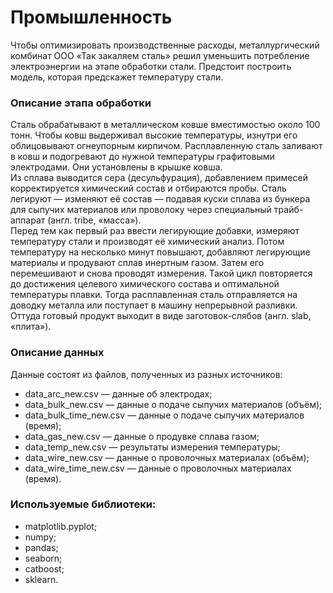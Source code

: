 # Промышленность
Чтобы оптимизировать производственные расходы, металлургический комбинат ООО «Так закаляем сталь» решил уменьшить потребление электроэнергии на этапе обработки стали. 
Предстоит построить модель, которая предскажет температуру стали.
### Описание этапа обработки
Сталь обрабатывают в металлическом ковше вместимостью около 100 тонн. Чтобы ковш выдерживал высокие температуры, изнутри его облицовывают огнеупорным кирпичом. 
Расплавленную сталь заливают в ковш и подогревают до нужной температуры графитовыми электродами. Они установлены в крышке ковша.\
Из сплава выводится сера (десульфурация), добавлением примесей корректируется химический состав и отбираются пробы. 
Сталь легируют — изменяют её состав — подавая куски сплава из бункера для сыпучих материалов или проволоку через специальный трайб-аппарат (англ. tribe, «масса»).\
Перед тем как первый раз ввести легирующие добавки, измеряют температуру стали и производят её химический анализ. 
Потом температуру на несколько минут повышают, добавляют легирующие материалы и продувают сплав инертным газом. Затем его перемешивают и снова проводят измерения. 
Такой цикл повторяется до достижения целевого химического состава и оптимальной температуры плавки. 
Тогда расплавленная сталь отправляется на доводку металла или поступает в машину непрерывной разливки. Оттуда готовый продукт выходит в виде заготовок-слябов (англ. slab, «плита»).
### Описание данных
Данные состоят из файлов, полученных из разных источников:
- data_arc_new.csv — данные об электродах;
- data_bulk_new.csv — данные о подаче сыпучих материалов (объём);
- data_bulk_time_new.csv — данные о подаче сыпучих материалов (время);
- data_gas_new.csv — данные о продувке сплава газом;
- data_temp_new.csv — результаты измерения температуры;
- data_wire_new.csv — данные о проволочных материалах (объём);
- data_wire_time_new.csv — данные о проволочных материалах (время).
###  Используемые библиотеки:
- matplotlib.pyplot;
- numpy; 
- pandas;
- seaborn; 
- catboost; 
- sklearn.
